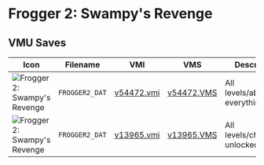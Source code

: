 # Frogger 2: Swampy's Revenge

## VMU Saves

| Icon | Filename | VMI | VMS | Description |
|------|----------|-----|-----|-------------|
| ![Frogger 2: Swampy's Revenge](../icons/FROGGER2_DAT.GIF) | `FROGGER2_DAT` | [v54472.vmi](v54472.vmi) | [v54472.VMS](v54472.VMS) | All levels/absolutly everything. 
| ![Frogger 2: Swampy's Revenge](../icons/FROGGER2_DAT.GIF) | `FROGGER2_DAT` | [v13965.vmi](v13965.vmi) | [v13965.VMS](v13965.VMS) | All levels/charectors unlocked. 
